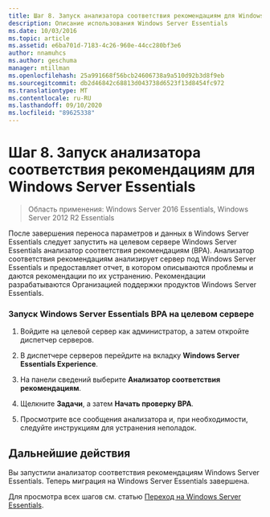 ```yaml
---
title: Шаг 8. Запуск анализатора соответствия рекомендациям для Windows Server Essentials
description: Описание использования Windows Server Essentials
ms.date: 10/03/2016
ms.topic: article
ms.assetid: e6ba701d-7183-4c26-960e-44cc280bf3e6
author: nnamuhcs
ms.author: geschuma
manager: mtillman
ms.openlocfilehash: 25a991668f56bcb24606738a9a510d92b3d8f9eb
ms.sourcegitcommit: db2d46842c68813d043738d6523f13d8454fc972
ms.translationtype: MT
ms.contentlocale: ru-RU
ms.lasthandoff: 09/10/2020
ms.locfileid: "89625338"
---
```

# <a name="step-8-run-the-windows-server-essentials-best-practices-analyzer"></a>Шаг 8. Запуск анализатора соответствия рекомендациям для Windows Server Essentials

>Область применения: Windows Server 2016 Essentials, Windows Server 2012 R2 Essentials

После завершения переноса параметров и данных в Windows Server Essentials следует запустить на целевом сервере Windows Server Essentials анализатор соответствия рекомендациям (BPA). Анализатор соответствия рекомендациям анализирует сервер под Windows Server Essentials и предоставляет отчет, в котором описываются проблемы и даются рекомендации по их устранению. Рекомендации разрабатываются Организацией поддержки продуктов Windows Server Essentials.

### <a name="to-run-the--windows-server-essentials-bpa-on-the-destination-server"></a>Запуск Windows Server Essentials BPA на целевом сервере

1.  Войдите на целевой сервер как администратор, а затем откройте диспетчер серверов.

2.  В диспетчере серверов перейдите на вкладку **Windows Server Essentials Experience**.

3.  На панели сведений выберите **Анализатор соответствия рекомендациям**.

4.  Щелкните **Задачи**, а затем **Начать проверку BPA**.

5.  Просмотрите все сообщения анализатора и, при необходимости, следуйте инструкциям для устранения неполадок.

## <a name="next-steps"></a>Дальнейшие действия
 Вы запустили анализатор соответствия рекомендациям Windows Server Essentials. Теперь миграция на Windows Server Essentials завершена.


Для просмотра всех шагов см. статью [Переход на Windows Server Essentials](Migrate-from-Previous-Versions-to-Windows-Server-Essentials-or-Windows-Server-Essentials-Experience.md).

